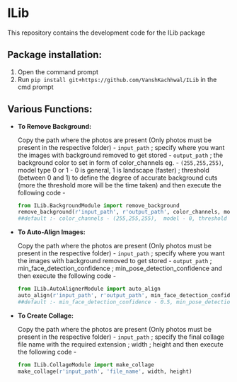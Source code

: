 # ILib
This repository contains the development code for the ILib package

## Package installation:
1. Open the command prompt
2. Run `pip install git+https://github.com/VanshKachhwal/ILib` in the cmd prompt

## Various Functions:
* **To Remove Background:**

  Copy the path where the photos are present (Only photos must be present in the respective folder) - `input_path` ; specify where you want the images with background removed to get stored - `output_path` ; the background color to set in form of color_channels eg. - `(255,255,255)`, model type 0 or 1 - 0 is general,  1 is landscape (faster) ; threshold (between 0 and 1) to define the degree of accurate background cuts (more the threshold more will be the time taken) and then execute the following code -
  ```python
  from ILib.BackgroundModule import remove_background
  remove_background(r'input_path', r'output_path', color_channels, model, threshold)
  ##default :- color_channels - (255,255,255),  model - 0, threshold - 0.1
  ```
* **To Auto-Align Images:**

  Copy the path where the photos are present (Only photos must be present in the respective folder) - `input_path` ; specify where you want the images with background removed to get stored - `output_path` ; min_face_detection_confidence ; min_pose_detection_confidence and then execute the following code -
  ```python
  from ILib.AutoAlignerModule import auto_align
  auto_align(r'input_path', r'output_path', min_face_detection_confidence, min_pose_detection_confidence)
  ##default :- min_face_detection_confidence - 0.5, min_pose_detection_confidence - 0,5
  ```
* **To Create Collage:**

  Copy the path where the photos are present (Only photos must be present in the respective folder) - `input_path` ; specify the final collage file name with the required extension ; width ; height and then execute the following code -
  ```python
  from ILib.CollageModule import make_collage
  make_collage(r'input_path', 'file_name', width, height)
  ```


